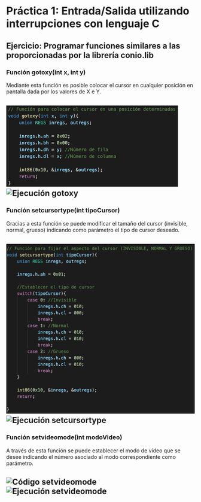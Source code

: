 # Práctica 1: Entrada/Salida utilizando interrupciones con lenguaje C
## Ejercicio: Programar funciones similares a las proporcionadas por la librería conio.lib
### Función gotoxy(int x, int y)

Mediante esta función es posible colocar el cursor en cualquier posición en pantalla dada por los
valores de X e Y.

![Código gotoxy](https://github.com/mnc99/PDIH/blob/main/P1/Screenshots/gotoxy.png?raw=true)
![Ejecución gotoxy](https://github.com/mnc99/PDIH/blob/main/P1/Screenshots/Ejecución%20gotoxy.png?raw=true)
---

### Función setcursortype(int tipoCursor)

Gracias a esta función se puede modificar el tamaño del cursor (invisible, normal, grueso) indicando como
parámetro el tipo de cursor deseado.

![Código setcursortype](https://github.com/mnc99/PDIH/blob/main/P1/Screenshots/setcursortype.png?raw=true)
![Ejecución setcursortype](https://github.com/mnc99/PDIH/blob/main/P1/Screenshots/Ejecución%20setcursortype.png?raw=true)
---

### Función setvideomode(int modoVideo)

A través de esta función se puede establecer el modo de vídeo que se desee indicando el número asociado
al modo correspondiente como parámetro.

![Código setvideomode]()
![Ejecución setvideomode]()
---